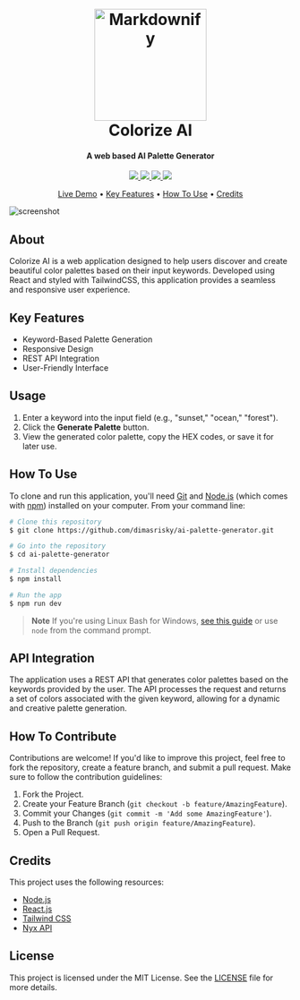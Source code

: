 <h1 align="center">
  <br>
  <a href="http://www.amitmerchant.com/electron-markdownify"><img src="https://github.com/user-attachments/assets/1aecfb3d-242a-48a2-9e2c-81a2bf8bf6b8" alt="Markdownify" width="200"></a>
  <br>
  Colorize AI
  <br>
</h1>

<h4 align="center">A web based AI Palette Generator</h4>

<p align="center">
  <a href="https://www.linkedin.com/in/dimasrizkymaulana/">
    <img src="https://img.shields.io/badge/LinkedIn-Connect-blue.svg?style=flat&logo=linkedin">
  </a>
  <a href="https://github.com/dimasrisky">
    <img src="https://img.shields.io/badge/GitHub-Follow-black.svg?style=flat&logo=github">
  </a>
  <a href="https://www.instagram.com/your-profile">
    <img src="https://img.shields.io/badge/Instagram-Follow-E4405F.svg?style=flat&logo=instagram">
  </a>
  <a href="https://dribbble.com/your-profile">
    <img src="https://img.shields.io/badge/Dribbble-Follow-ff69b4.svg?style=flat&logo=dribbble">
  </a>
</p>

<p align="center">
  <a href="#">Live Demo</a> •
  <a href="#key-features">Key Features</a> •
  <a href="#how-to-use">How To Use</a> •
  <a href="#credits">Credits</a>
</p>

![screenshot](https://github.com/user-attachments/assets/547ce2e2-f50d-4fce-9a72-6267c66655aa)

## About
Colorize AI is a web application designed to help users discover and create beautiful color palettes based on their input keywords. Developed using React and styled with TailwindCSS, this application provides a seamless and responsive user experience.

## Key Features

* Keyword-Based Palette Generation
* Responsive Design
* REST API Integration
* User-Friendly Interface

## Usage

1. Enter a keyword into the input field (e.g., "sunset," "ocean," "forest").
2. Click the **Generate Palette** button.
3. View the generated color palette, copy the HEX codes, or save it for later use.

## How To Use

To clone and run this application, you'll need [Git](https://git-scm.com) and [Node.js](https://nodejs.org/en/download/) (which comes with [npm](http://npmjs.com)) installed on your computer. From your command line:

```bash
# Clone this repository
$ git clone https://github.com/dimasrisky/ai-palette-generator.git

# Go into the repository
$ cd ai-palette-generator

# Install dependencies
$ npm install

# Run the app
$ npm run dev
```

> **Note**
> If you're using Linux Bash for Windows, [see this guide](https://www.howtogeek.com/261575/how-to-run-graphical-linux-desktop-applications-from-windows-10s-bash-shell/) or use `node` from the command prompt.

## API Integration

The application uses a REST API that generates color palettes based on the keywords provided by the user. The API processes the request and returns a set of colors associated with the given keyword, allowing for a dynamic and creative palette generation.

## How To Contribute

Contributions are welcome! If you'd like to improve this project, feel free to fork the repository, create a feature branch, and submit a pull request. Make sure to follow the contribution guidelines:

1. Fork the Project.
2. Create your Feature Branch (`git checkout -b feature/AmazingFeature`).
3. Commit your Changes (`git commit -m 'Add some AmazingFeature'`).
4. Push to the Branch (`git push origin feature/AmazingFeature`).
5. Open a Pull Request.

## Credits

This project uses the following resources:

- [Node.js](https://nodejs.org/)
- [React.js](https://react.dev/)
- [Tailwind CSS](https://react.dev/)
- [Nyx API](https://api.nyxs.pw/)

## License

This project is licensed under the MIT License. See the [LICENSE](./LICENSE) file for more details.